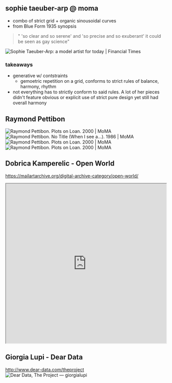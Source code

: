 ## sophie taeuber-arp @ moma
* combo of strict grid + organic sinousoidal curves
* from Blue Form 1935 synopsis
> " 'so clear and so serene' and 'so precise and so exuberant' it could be seen as gay science"

![Sophie Taeuber-Arp: a model artist for today | Financial Times](https://www.ft.com/__origami/service/image/v2/images/raw/https%3A%2F%2Fd1e00ek4ebabms.cloudfront.net%2Fproduction%2F5a6e8cc8-c3a0-4532-babd-c8dbaad6f1b0.jpg?fit=scale-down&source=next&width=700)

### takeaways
* generative w/ contstraints
	* gemoetric repetition on a grid, conforms to strict rules of balance, harmony, rhythm
* not everything has to strictly conform to said rules. A lot of her pieces didn't feature obvious or explicit use of strict pure design yet still had overall harmony

## Raymond Pettibon
![Raymond Pettibon. Plots on Loan. 2000 | MoMA](https://www.moma.org/media/W1siZiIsIjMwOTEwNiJdLFsicCIsImNvbnZlcnQiLCItcXVhbGl0eSA5MCAtcmVzaXplIDIwMDB4MTQ0MFx1MDAzZSJdXQ.jpg?sha=6b5f16a62261ad96)
![Raymond Pettibon. No Title (When I see a...). 1986 | MoMA](https://www.moma.org/media/W1siZiIsIjIyNzMyOSJdLFsicCIsImNvbnZlcnQiLCItcXVhbGl0eSA5MCAtcmVzaXplIDIwMDB4MjAwMFx1MDAzZSJdXQ.jpg?sha=93980ea82984b2ac)
![Raymond Pettibon. Plots on Loan. 2000 | MoMA](https://www.moma.org/media/W1siZiIsIjMwOTA5NCJdLFsicCIsImNvbnZlcnQiLCItcXVhbGl0eSA5MCAtcmVzaXplIDIwMDB4MTQ0MFx1MDAzZSJdXQ.jpg?sha=7274d8478a56fa1a)
![Raymond Pettibon. Plots on Loan. 2000 | MoMA](https://www.moma.org/media/W1siZiIsIjMwOTExMCJdLFsicCIsImNvbnZlcnQiLCItcXVhbGl0eSA5MCAtcmVzaXplIDIwMDB4MTQ0MFx1MDAzZSJdXQ.jpg?sha=0d4dd3d0263c9284)

## Dobrica Kamperelic - Open World
https://mailartarchive.org/digital-archive-category/open-world/
<iframe src="https://mailartarchive.org/digital-archive-category/open-world/" height=500 style="width:100%"></iframe>

## Giorgia Lupi - Dear Data
http://www.dear-data.com/theproject
![Dear Data, The Project — giorgialupi](https://images.squarespace-cdn.com/content/v1/550de105e4b05c49fa2bba03/1453306052989-T9H9Z0WSI2ZBAZDYCXKS/DearData-week52-Giorgia.jpg?format=750w)